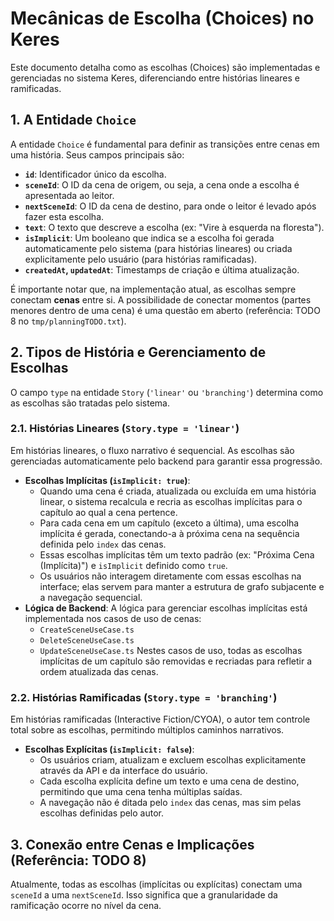 # Mecânicas de Escolha (Choices) no Keres

Este documento detalha como as escolhas (Choices) são implementadas e gerenciadas no sistema Keres, diferenciando entre histórias lineares e ramificadas.

## 1. A Entidade `Choice`

A entidade `Choice` é fundamental para definir as transições entre cenas em uma história. Seus campos principais são:

*   **`id`**: Identificador único da escolha.
*   **`sceneId`**: O ID da cena de origem, ou seja, a cena onde a escolha é apresentada ao leitor.
*   **`nextSceneId`**: O ID da cena de destino, para onde o leitor é levado após fazer esta escolha.
*   **`text`**: O texto que descreve a escolha (ex: "Vire à esquerda na floresta").
*   **`isImplicit`**: Um booleano que indica se a escolha foi gerada automaticamente pelo sistema (para histórias lineares) ou criada explicitamente pelo usuário (para histórias ramificadas).
*   **`createdAt`, `updatedAt`**: Timestamps de criação e última atualização.

É importante notar que, na implementação atual, as escolhas sempre conectam **cenas** entre si. A possibilidade de conectar momentos (partes menores dentro de uma cena) é uma questão em aberto (referência: TODO 8 no `tmp/planningTODO.txt`).

## 2. Tipos de História e Gerenciamento de Escolhas

O campo `type` na entidade `Story` (`'linear'` ou `'branching'`) determina como as escolhas são tratadas pelo sistema.

### 2.1. Histórias Lineares (`Story.type = 'linear'`)

Em histórias lineares, o fluxo narrativo é sequencial. As escolhas são gerenciadas automaticamente pelo backend para garantir essa progressão.

*   **Escolhas Implícitas (`isImplicit: true`)**:
    *   Quando uma cena é criada, atualizada ou excluída em uma história linear, o sistema recalcula e recria as escolhas implícitas para o capítulo ao qual a cena pertence.
    *   Para cada cena em um capítulo (exceto a última), uma escolha implícita é gerada, conectando-a à próxima cena na sequência definida pelo `index` das cenas.
    *   Essas escolhas implícitas têm um texto padrão (ex: "Próxima Cena (Implícita)") e `isImplicit` definido como `true`.
    *   Os usuários não interagem diretamente com essas escolhas na interface; elas servem para manter a estrutura de grafo subjacente e a navegação sequencial.
*   **Lógica de Backend**: A lógica para gerenciar escolhas implícitas está implementada nos casos de uso de cenas:
    *   `CreateSceneUseCase.ts`
    *   `DeleteSceneUseCase.ts`
    *   `UpdateSceneUseCase.ts`
    Nestes casos de uso, todas as escolhas implícitas de um capítulo são removidas e recriadas para refletir a ordem atualizada das cenas.

### 2.2. Histórias Ramificadas (`Story.type = 'branching'`)

Em histórias ramificadas (Interactive Fiction/CYOA), o autor tem controle total sobre as escolhas, permitindo múltiplos caminhos narrativos.

*   **Escolhas Explícitas (`isImplicit: false`)**:
    *   Os usuários criam, atualizam e excluem escolhas explicitamente através da API e da interface do usuário.
    *   Cada escolha explícita define um texto e uma cena de destino, permitindo que uma cena tenha múltiplas saídas.
    *   A navegação não é ditada pelo `index` das cenas, mas sim pelas escolhas definidas pelo autor.

## 3. Conexão entre Cenas e Implicações (Referência: TODO 8)

Atualmente, todas as escolhas (implícitas ou explícitas) conectam uma `sceneId` a uma `nextSceneId`. Isso significa que a granularidade da ramificação ocorre no nível da cena.
